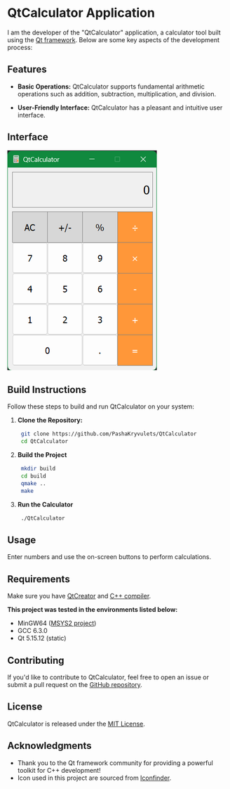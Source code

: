 # **QtCalculator Application**

I am the developer of the "QtCalculator" application, a calculator tool built using the [Qt framework](https://www.qt.io). Below are some key aspects of the development process:


## **Features**

- **Basic Operations:** QtCalculator supports fundamental arithmetic operations such as addition, subtraction, multiplication, and division.

- **User-Friendly Interface:** QtCalculator has a pleasant and intuitive user interface.


## **Interface**

![QtCalculator Screenshot](QtCalculatorscreenshot.png)


## Build Instructions

Follow these steps to build and run QtCalculator on your system:

1. **Clone the Repository:**
   ```bash
    git clone https://github.com/PashaKryvulets/QtCalculator
    cd QtCalculator
   ```

2. **Build the Project**
   ```bash
    mkdir build
    cd build
    qmake ..
    make
   ```

3. **Run the Calculator**
   ```bash
    ./QtCalculator
   ```


## **Usage**
Enter numbers and use the on-screen buttons to perform calculations.


## **Requirements**
Make sure you have [QtCreator](https://www.qt.io/download) and [C++ compiler](https://isocpp.org/get-started).

**This project was tested in the environments listed below:**

- MinGW64 ([MSYS2 project](https://www.msys2.org))
- GCC 6.3.0
- Qt 5.15.12 (static)


## **Contributing**

If you'd like to contribute to QtCalculator, feel free to open an issue or submit a pull request on the [GitHub repository](https://github.com/PashaKryvulets/QtCalculator).


## **License**

QtCalculator is released under the [MIT License](LICENSE).


## **Acknowledgments**
- Thank you to the Qt framework community for providing a powerful toolkit for C++ development!
- Icon used in this project are sourced from [Iconfinder](https://en.m.wikipedia.org/wiki/File:GNOME_Calculator_icon_2021.svg).
